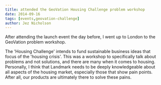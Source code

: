 ```yaml
---
title: attended the GeoVation Housing Challenge problem workshop
date: 2014-09-16
tags: [events,geovation-challenge]
author: Jez Nicholson
---
```

​​​​After attending the launch event the day before, I went up to London to the GeoVation problem workshop.

The 'Housing Challenge' intends to fund sustainable business ideas that focus of the 'housing crisis'. This was a workshop to specifically talk about problems and not solutions, and there are many when it comes to housing. Personally, I think that Landmark needs to be deeply knowledgeable about all aspects of the housing market, especially those that show pain points. After all, our products are ultimately there to solve these pains.